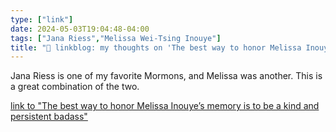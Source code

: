 ```yaml
---
type: ["link"]
date: 2024-05-03T19:04:48-04:00
tags: ["Jana Riess","Melissa Wei-Tsing Inouye"]
title: "🔗 linkblog: my thoughts on 'The best way to honor Melissa Inouye’s memory is to be a kind and persistent badass'"
---
```

Jana Riess is one of my favorite Mormons, and Melissa was another. This is a great combination of the two.

[link to "The best way to honor Melissa Inouye’s memory is to be a kind and persistent badass"](https://religionnews.com/2024/05/03/the-best-way-to-honor-melissa-inouyes-memory-is-by-being-a-kind-and-persistent-badass/)
